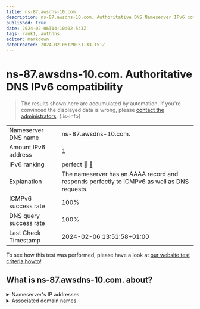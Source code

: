 ```yaml
---
title: ns-87.awsdns-10.com.
description: ns-87.awsdns-10.com. Authoritative DNS Nameserver IPv6 compatibility
published: true
date: 2024-02-06T14:10:02.543Z
tags: rank1, authdns
editor: markdown
dateCreated: 2024-02-05T20:51:33.151Z
---
```


# ns-87.awsdns-10.com. Authoritative DNS IPv6 compatibility

> The results shown here are accumulated by automation. If you're convinced the displayed data is wrong, please [contact the administrators](/howto/chat). 
{.is-info}




|   |   |
| - | - |
| Nameserver DNS name | ns-87.awsdns-10.com.
| Amount IPv6 address | 1
| IPv6 ranking | perfect :1st_place_medal: [🔗](/howto/ranking) |
| Explanation | The nameserver has an AAAA record and responds perfectly to ICMPv6 as well as DNS requests. |
| ICMPv6 success rate | 100%|
| DNS query success rate | 100% |
| Last Check Timestamp | 2024-02-06 13:51:58+01:00 |

To see how this test was performed, please have a look at [our website test criteria howto](/howto/testcriteria/authdns)!


## What is ns-87.awsdns-10.com. about?




<details>
<summary>Nameserver's IP addresses</summary>

2600:9000:5300:5700::1

</details>



<details>
<summary>Associated domain names</summary>

www.gsk.com

</details>
